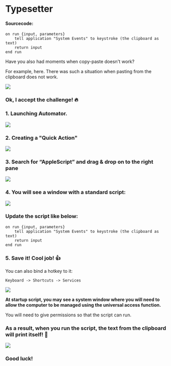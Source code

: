 # Typesetter

#### Sourcecode:
```applescript
on run {input, parameters}
	tell application "System Events" to keystroke (the clipboard as text)
	return input
end run
```

Have you also had moments when copy-paste doesn't work?

For example, here. There was such a situation when pasting from the clipboard does not work.

![](https://media.giphy.com/media/BUm95s6HNl3UARSFQ6/giphy.gif)

### Ok, I accept the challenge!  🔥

### 1. Launching Automator.

![](https://i.imgur.com/5htAsb4.png)

### 2. Creating a "Quick Action"

![](https://i.imgur.com/yUpBHxD.png)

### 3. Search for “AppleScript” and drag & drop on to the right pane

![](https://i.imgur.com/htAVCew.png)

### 4. You will see a window with a standard script:

![](https://i.imgur.com/6LjJnXk.png)

### Update the script like below:

```applescript
on run {input, parameters}
	tell application "System Events" to keystroke (the clipboard as text)
	return input
end run
```

### 5. Save it! Cool job! 👍

You can also bind a hotkey to it:

```
Keyboard -> Shortcuts -> Services
```

![](https://i.imgur.com/AOxSjZr.png)

**At startup script, you may see a system window where you will need to allow the computer to be managed using the universal access function.**

You will need to give permissions so that the script can run.

### As a result, when you run the script, the text from the clipboard will print itself! 🎉

![](https://media.giphy.com/media/BUm95s6HNl3UARSFQ6/giphy.gif)

### Good luck!
